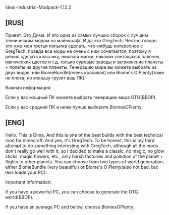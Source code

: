 Ideal-Industrial-Modpack-1.12.2

## [RUS]
Привет. Это Дима. И это одна из самых лучших сборок с лучшим техническим модом на майнкрафт. И да это GregTech. Честно говоря это уже моя третья попытка сделать, что-нибудь интересное с GregTech, правда все моды не очень с ним сочетаются, поэтому я решил сделать классику, никакой магии, никаких светящихся палочек, магических цветов и т.д, только суровые заводы и загрязнение планеты + полеты на другие планеты. Генерацию мира вы можете выбрать из двух видов, или BiomeBundle(очень красивая) или Biome's O Plenty(тоже не плоха, но меньшу грузит ваш ПК).

Важная информация:

Если у вас мощный ПК можете выбрать генерацию мира OTG(BBOP).

Если у вас средний ПК и ниже лучше выберите BiomesOPlenty.

## [ENG]
Hello. This is Dima. And this is one of the best builds with the best technical mod for minecraft. And yes, it's GregTech. To be honest, this is my third attempt to do something interesting with GregTech, although all the mods don't really go well with it, so I decided to make a classic, no magic, no glow sticks, magic flowers, etc., only harsh factories and pollution of the planet + flights to other planets. You can choose from two types of world generation, either BiomeBundle (very beautiful) or Biome's O Plenty(also not bad, but less loads your PC).

Important information:

If you have a powerful PC, you can choose to generate the OTG world(BBOP).

If you have an average PC and below, choose BiomesOPlenty.

